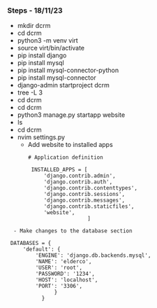 ### Steps - 18/11/23
- mkdir dcrm
- cd dcrm
- python3 -m venv virt
- source virt/bin/activate
- pip install django
- pip install mysql
- pip install mysql-connector-python
- pip install mysql-connector
- django-admin startproject dcrm
- tree -L 3
- cd dcrm
- cd dcrm
- python3 manage.py startapp website
- ls
- cd dcrm
- nvim settings.py
  - Add website to installed apps
    ```
    # Application definition

     INSTALLED_APPS = [
         'django.contrib.admin',
         'django.contrib.auth',
         'django.contrib.contenttypes',
         'django.contrib.sessions',
         'django.contrib.messages',
         'django.contrib.staticfiles',
         'website',
                       ]
```
  - Make changes to the database section
  ```
     DATABASES = {
         'default': {
             'ENGINE': 'django.db.backends.mysql',
             'NAME': 'elderco',
             'USER': 'root',
             'PASSWORD': '1234',
             'HOST': 'localhost',
             'PORT': '3306',
                   }
               }
  ```

